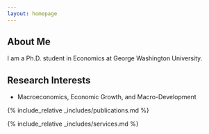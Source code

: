 ```yaml
---
layout: homepage
---
```


## About Me

I am a Ph.D. student in Economics at George Washington University. 

## Research Interests

- Macroeconomics, Economic Growth, and Macro-Development

{% include_relative _includes/publications.md %}

{% include_relative _includes/services.md %}
